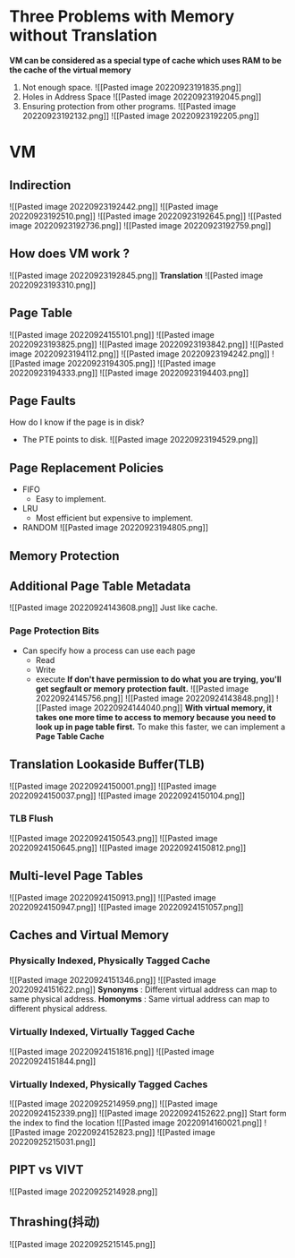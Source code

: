 # Three Problems with Memory without Translation
**VM can be considered as a special type of cache which uses RAM to be the cache of the virtual memory** 
1. Not enough space.
![[Pasted image 20220923191835.png]]
2. Holes in Address Space
![[Pasted image 20220923192045.png]]
3. Ensuring protection from other programs.
![[Pasted image 20220923192132.png]]
![[Pasted image 20220923192205.png]]
# VM
## Indirection
![[Pasted image 20220923192442.png]]
![[Pasted image 20220923192510.png]]
![[Pasted image 20220923192645.png]]
![[Pasted image 20220923192736.png]]
![[Pasted image 20220923192759.png]]
## How does VM work ?
![[Pasted image 20220923192845.png]]
**Translation**
![[Pasted image 20220923193310.png]]
## Page Table
![[Pasted image 20220924155101.png]]
![[Pasted image 20220923193825.png]]
![[Pasted image 20220923193842.png]]
![[Pasted image 20220923194112.png]]
![[Pasted image 20220923194242.png]]
![[Pasted image 20220923194305.png]]
![[Pasted image 20220923194333.png]]
![[Pasted image 20220923194403.png]]
## Page Faults
How do I know if the page is in disk?
* The PTE points to disk.
![[Pasted image 20220923194529.png]]
## Page Replacement Policies
* FIFO
	*  Easy to implement.
* LRU
	* Most efficient but expensive to implement.
* RANDOM
![[Pasted image 20220923194805.png]]


## Memory Protection
## Additional Page Table Metadata
![[Pasted image 20220924143608.png]]
Just like cache.
### Page Protection Bits
* Can specify how a process can use each page
	* Read
	* Write
	* execute
**If don't have permission to do what you are trying, you'll get segfault or memory protection fault.**
![[Pasted image 20220924145756.png]]
![[Pasted image 20220924143848.png]]
![[Pasted image 20220924144040.png]]
**With virtual memory, it takes one more time to access to memory because you need to look up in page table first.**
To make this faster, we can implement a **Page Table Cache**
## Translation Lookaside Buffer(TLB)
![[Pasted image 20220924150001.png]]
![[Pasted image 20220924150037.png]]
![[Pasted image 20220924150104.png]]
### TLB Flush
![[Pasted image 20220924150543.png]]
![[Pasted image 20220924150645.png]]
![[Pasted image 20220924150812.png]]

## Multi-level Page Tables
![[Pasted image 20220924150913.png]]
![[Pasted image 20220924150947.png]]
![[Pasted image 20220924151057.png]]
## Caches and Virtual Memory
### Physically Indexed, Physically Tagged Cache
![[Pasted image 20220924151346.png]]
![[Pasted image 20220924151622.png]]
**Synonyms** : Different virtual address can map to same physical address.
**Homonyms** : Same virtual address can map to different physical address.
### Virtually Indexed, Virtually Tagged Cache
![[Pasted image 20220924151816.png]]
![[Pasted image 20220924151844.png]]
### Virtually Indexed, Physically Tagged Caches
![[Pasted image 20220925214959.png]]
![[Pasted image 20220924152339.png]]
![[Pasted image 20220924152622.png]]
Start form the index to find the location
![[Pasted image 20220914160021.png]]
![[Pasted image 20220924152823.png]]
![[Pasted image 20220925215031.png]]
## PIPT vs VIVT
![[Pasted image 20220925214928.png]]
## Thrashing(抖动)
![[Pasted image 20220925215145.png]]
